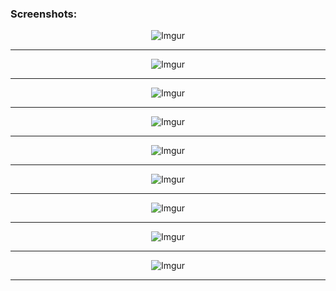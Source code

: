 ### Screenshots:

<div align="center">

![Imgur](https://i.imgur.com/iJmAzDJ.png)

<hr />

![Imgur](https://i.imgur.com/mal82Tg.jpg)

<hr />

![Imgur](https://i.imgur.com/2PeJspC.png)

<hr />

![Imgur](https://i.imgur.com/YMDZh1N.png)

<hr />

![Imgur](https://i.imgur.com/qUEi9ZX.png)

<hr />

![Imgur](https://i.imgur.com/KDhiUrt.png)

<hr />

![Imgur](https://i.imgur.com/wxhE6sU.png)

<hr />

![Imgur](https://i.imgur.com/bRZYp7v.png)

<hr />

![Imgur](https://i.imgur.com/3lQhruh.png)

<hr />


</div>
